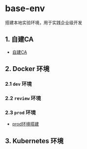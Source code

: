 # base-env

搭建本地实验环境，用于实践企业级开发

## 1. 自建CA

- [自建CA](./ca/自建CA.md)

## 2. Docker 环境

### 2.1 `dev` 环境

### 2.2 `review` 环境

### 2.3 `prod` 环境

- [prod环境搭建](./docker/prod/README.md)

## 3. Kubernetes 环境
